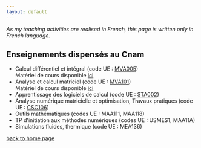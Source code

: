 ```yaml
---
layout: default
---
```


_As my teaching activities are realised in French, this page is written only in French language._

## Enseignements dispensés au Cnam

* Calcul différentiel et intégral (code UE : [MVA005](http://formation.cnam.fr/rechercher-par-discipline/calcul-differentiel-et-integral-208544.kjsp))  
Matériel de cours disponible [ici](http://maths.cnam.fr/spip.php?article318)  
* Analyse et calcul matriciel (code UE : [MVA101](http://formation.cnam.fr/rechercher-par-discipline/analyse-et-calcul-matriciel-208548.kjsp))  
Matériel de cours disponible [ici](http://maths.cnam.fr/spip.php?article416)  
* Apprentissage des logiciels de calcul (code UE : [STA002](http://formation.cnam.fr/rechercher-par-discipline/apprentissage-des-logiciels-de-calcul-1004085.kjsp))  
* Analyse numérique matricielle et optimisation, Travaux pratiques (code UE : [CSC106](http://formation.cnam.fr/rechercher-par-discipline/analyse-numerique-matricielle-et-optimisation-travaux-pratiques-207977.kjsp))  
* Outils mathématiques (codes UE : MAA111, MAA118)  
* TP d'initiation aux méthodes numériques (codes UE : USMES1, MAA11A)  
* Simulations fluides, thermique (code UE : MEA136)  

[back to home page](./)
